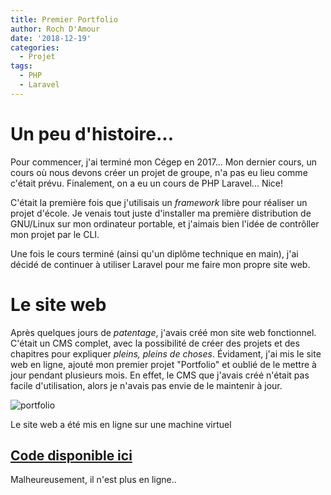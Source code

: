 ```yaml
---
title: Premier Portfolio
author: Roch D'Amour
date: '2018-12-19'
categories:
  - Projet
tags:
  - PHP 
  - Laravel
---
```


# Un peu d'histoire...

Pour commencer, j'ai terminé mon Cégep en 2017... Mon dernier cours, un cours où nous devons
créer un projet de groupe, n'a pas eu lieu comme c'était prévu. Finalement, on a eu un cours
de PHP Laravel... Nice!

C'était la première fois que j'utilisais un _framework_ libre pour réaliser un projet d'école.
Je venais tout juste d'installer ma première distribution de GNU/Linux sur mon ordinateur portable,
et j'aimais bien l'idée de contrôller mon projet par le CLI.

Une fois le cours terminé (ainsi qu'un diplôme technique en main), j'ai décidé de continuer à utiliser
Laravel pour me faire mon propre site web.

# Le site web

Après quelques jours de _patentage_, j'avais créé mon site web fonctionnel. C'était un CMS complet,
avec la possibilité de créer des projets et des chapitres pour expliquer _pleins, pleins de choses_.
Évidament, j'ai mis le site web en ligne, ajouté mon premier projet "Portfolio" et oublié de le mettre
à jour pendant plusieurs mois. En effet, le CMS que j'avais créé n'était pas facile d'utilisation, alors je
n'avais pas envie de le maintenir à jour.

![portfolio](/images/portfolio.png)

Le site web a été mis en ligne sur une machine virtuel 

## [Code disponible ici](https://github.com/notarock/Portfolio)

Malheureusement, il n'est plus en ligne..
